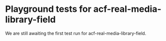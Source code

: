 # Playground tests for acf-real-media-library-field
We are still awaiting the first test run for acf-real-media-library-field.

